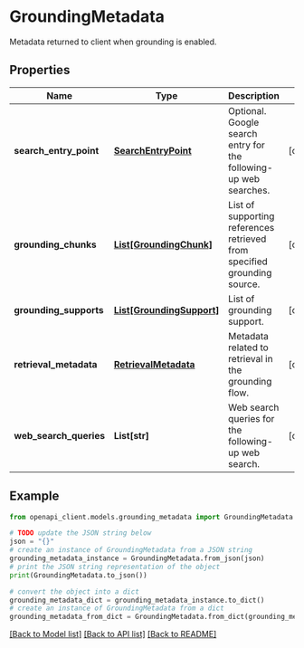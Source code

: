 # GroundingMetadata

Metadata returned to client when grounding is enabled.

## Properties

Name | Type | Description | Notes
------------ | ------------- | ------------- | -------------
**search_entry_point** | [**SearchEntryPoint**](SearchEntryPoint.md) | Optional. Google search entry for the following-up web searches. | [optional] 
**grounding_chunks** | [**List[GroundingChunk]**](GroundingChunk.md) | List of supporting references retrieved from specified grounding source. | [optional] 
**grounding_supports** | [**List[GroundingSupport]**](GroundingSupport.md) | List of grounding support. | [optional] 
**retrieval_metadata** | [**RetrievalMetadata**](RetrievalMetadata.md) | Metadata related to retrieval in the grounding flow. | [optional] 
**web_search_queries** | **List[str]** | Web search queries for the following-up web search. | [optional] 

## Example

```python
from openapi_client.models.grounding_metadata import GroundingMetadata

# TODO update the JSON string below
json = "{}"
# create an instance of GroundingMetadata from a JSON string
grounding_metadata_instance = GroundingMetadata.from_json(json)
# print the JSON string representation of the object
print(GroundingMetadata.to_json())

# convert the object into a dict
grounding_metadata_dict = grounding_metadata_instance.to_dict()
# create an instance of GroundingMetadata from a dict
grounding_metadata_from_dict = GroundingMetadata.from_dict(grounding_metadata_dict)
```
[[Back to Model list]](../README.md#documentation-for-models) [[Back to API list]](../README.md#documentation-for-api-endpoints) [[Back to README]](../README.md)


